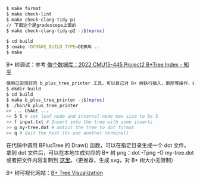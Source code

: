 ```bash
$ make format
$ make check-lint
$ make check-clang-tidy-p1 
// 下面这个是gradescope上面的
$ make check-clang-tidy-p2 -j$(nproc)
```

```bash
$ cd build
$ cmake -DCMAKE_BUILD_TYPE=DEBUG ..
$ make
```

B+ 树调试：参考 [做个数据库：2022 CMU15-445 Project2 B+Tree Index - 知乎](https://zhuanlan.zhihu.com/p/580014163)

```bash
使用已实现好的 b_plus_tree_printer 工具，可以自己对 B+ 树执行插入、删除等操作，并将结果输出为 dot 文件。$ # To build the tool
$ mkdir build
$ cd build
$ make b_plus_tree_printer -j$(nproc)
$ ./bin/b_plus_tree_printer
>> ... USAGE ...
>> 5 5 # set leaf node and internal node max size to be 5
>> f input.txt # Insert into the tree with some inserts 
>> g my-tree.dot # output the tree to dot format 
>> q # Quit the test (Or use another terminal)
```

在代码中调用 BPlusTree 的 Draw() 函数，可以在指定目录生成一个 dot 文件。拿到 dot 文件后，可以在本地生成对应的 B+ 树 png：dot -Tpng -O my-tree.dot 或者把文件内容复制到 [这里](http://dreampuf.github.io/GraphvizOnline/)。（更推荐，生成 svg，对 B+ 树大小无限制）

B+ 树可视化网站：[B+ Tree Visualization](https://www.cs.usfca.edu/~galles/visualization/BPlusTree.html)
